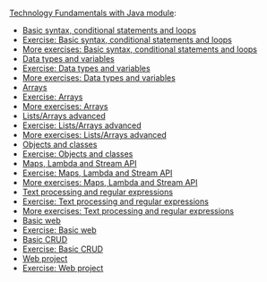 [Technology Fundamentals with Java module](https://softuni.bg/trainings/2239/technology-fundamentals-with-java-january-2019):
<br/>

* [Basic syntax, conditional statements and loops](https://github.com/KrasimirKolchev/Technology-Fundamentals/tree/master/Overview)
* [Exercise: Basic syntax, conditional statements and loops](https://github.com/KrasimirKolchev/Technology-Fundamentals/tree/master/OverviewExercise)
* [More exercises: Basic syntax, conditional statements and loops](https://github.com/KrasimirKolchev/Technology-Fundamentals/tree/master/OverviewMoreEx)
* [Data types and variables](https://github.com/KrasimirKolchev/Technology-Fundamentals/tree/master/DataTypesAndVariables)
* [Exercise: Data types and variables](https://github.com/KrasimirKolchev/Technology-Fundamentals/tree/master/DataTypesAndVariablesEx)
* [More exercises: Data types and variables](https://github.com/KrasimirKolchev/Technology-Fundamentals/tree/master/DatatypesAndVariablesMEx)
* [Arrays](https://github.com/KrasimirKolchev/Technology-Fundamentals/tree/master/Arrays)
* [Exercise: Arrays](https://github.com/KrasimirKolchev/Technology-Fundamentals/tree/master/ArraysExercise)
* [More exercises: Arrays](https://github.com/KrasimirKolchev/Technology-Fundamentals/tree/master/ArraysMoreEx)
* [Lists/Arrays advanced](https://github.com/KrasimirKolchev/Technology-Fundamentals/tree/master/Lists)
* [Exercise: Lists/Arrays advanced](https://github.com/KrasimirKolchev/Technology-Fundamentals/tree/master/ListsExercise)
* [More exercises: Lists/Arrays advanced](https://github.com/KrasimirKolchev/Technology-Fundamentals/tree/master/ListsMoreEx)
* [Objects and classes](https://github.com/KrasimirKolchev/Technology-Fundamentals/tree/master/ObjectAndClasses)
* [Exercise: Objects and classes](https://github.com/KrasimirKolchev/Technology-Fundamentals/tree/master/ObjectAndClassesEx)
* [Maps, Lambda and Stream API](https://github.com/KrasimirKolchev/Technology-Fundamentals/tree/master/MapsLambdaStream)
* [Exercise: Maps, Lambda and Stream API](https://github.com/KrasimirKolchev/Technology-Fundamentals/tree/master/MapsLambdaStreamEx)
* [More exercises: Maps, Lambda and Stream API](https://github.com/KrasimirKolchev/Technology-Fundamentals/tree/master/MapsLambdaStreamMEx)
* [Text processing and regular expressions](https://github.com/KrasimirKolchev/Technology-Fundamentals/tree/master/TextProcessingAndRegex)
* [Exercise: Text processing and regular expressions](https://github.com/KrasimirKolchev/Technology-Fundamentals/tree/master/TextProcessingAndRegexEX)
* [More exercises: Text processing and regular expressions](https://github.com/KrasimirKolchev/Technology-Fundamentals/tree/master/TextProcessingAndRegexMoreEX)
* [Basic web]()
* [Exercise: Basic web]()
* [Basic CRUD]()
* [Exercise: Basic CRUD]()
* [Web project]()
* [Exercise: Web project]()

